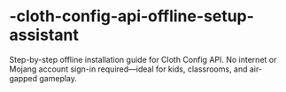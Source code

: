 # -cloth-config-api-offline-setup-assistant
Step-by-step offline installation guide for Cloth Config API. No internet or Mojang account sign-in required—ideal for kids, classrooms, and air-gapped gameplay.
